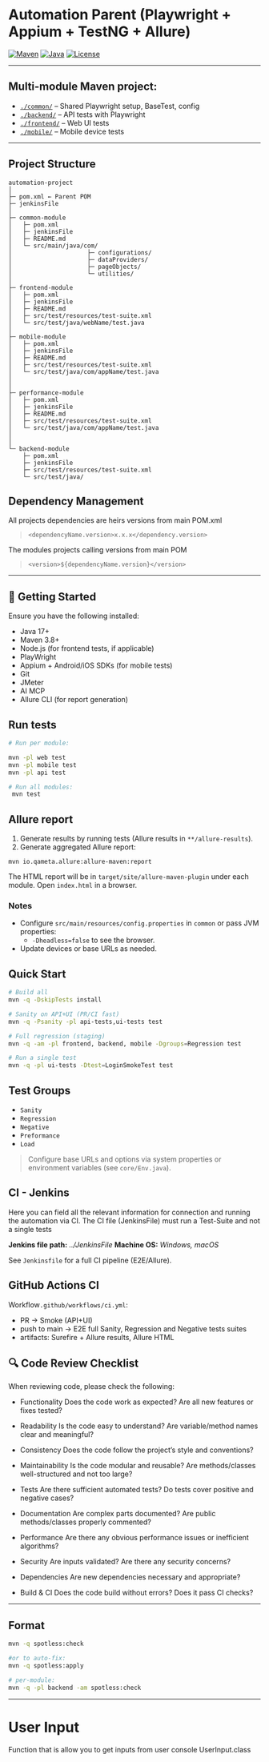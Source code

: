 # Automation Parent (Playwright + Appium + TestNG + Allure)

[![Maven](https://img.shields.io/badge/Maven-3.8+-blue)](https://maven.apache.org/)
[![Java](https://img.shields.io/badge/Java-17+-orange)](https://www.oracle.com/java/)
[![License](https://img.shields.io/badge/License-MIT-green)](LICENSE)

---

## Multi-module Maven project:

- [`./common/`](./common/) – Shared Playwright setup, BaseTest, config
- [`./backend/`](./backend/) – API tests with Playwright
- [`./frontend/`](./frontend/) – Web UI tests
- [`./mobile/`](./mobile/) – Mobile device tests

---

## Project Structure

```
automation-project
│
├─ pom.xml ← Parent POM
├─ jenkinsFile 
│ 
├─ common-module
│   ├─ pom.xml
│   ├─ jenkinsFile
│   ├─ README.md
│   └─ src/main/java/com/
│                     ├─ configurations/
│                     ├─ dataProviders/
│                     ├─ pageObjects/
│                     └─ utilities/
│
├─ frontend-module
│   ├─ pom.xml
│   ├─ jenkinsFile
│   ├─ README.md 
│   ├─ src/test/resources/test-suite.xml
│   └─ src/test/java/webName/test.java
│
├─ mobile-module
│   ├─ pom.xml
│   ├─ jenkinsFile
│   ├─ README.md
│   ├─ src/test/resources/test-suite.xml
│   └─ src/test/java/com/appName/test.java
│
│
├─ performance-module
│   ├─ pom.xml
│   ├─ jenkinsFile
│   ├─ README.md
│   ├─ src/test/resources/test-suite.xml
│   └─ src/test/java/com/appName/test.java
│
│
└─ backend-module
    ├─ pom.xml
    ├─ jenkinsFile
    ├─ src/test/resources/test-suite.xml
    └─ src/test/java/
```
## Dependency Management
All projects dependencies are heirs versions from main POM.xml
> ```<dependencyName.version>x.x.x</dependency.version>```

The modules projects calling versions from main POM
> ```<version>${dependencyName.version}</version>```




---

## 🚀 Getting Started

Ensure you have the following installed:

- Java 17+
- Maven 3.8+
- Node.js (for frontend tests, if applicable)
- PlayWright
- Appium + Android/iOS SDKs (for mobile tests)
- Git
- JMeter
- AI MCP
- Allure CLI (for report generation)

## Run tests

```bash
# Run per module:

mvn -pl web test
mvn -pl mobile test
mvn -pl api test

# Run all modules:
 mvn test

```

## Allure report

1) Generate results by running tests (Allure results in `**/allure-results`).
2) Generate aggregated Allure report:

```
mvn io.qameta.allure:allure-maven:report
```

The HTML report will be in `target/site/allure-maven-plugin` under each module. Open `index.html` in a browser.

### Notes

- Configure `src/main/resources/config.properties` in `common` or pass JVM properties:
    - `-Dheadless=false` to see the browser.
- Update devices or base URLs as needed.

## Quick Start

```bash
# Build all
mvn -q -DskipTests install

# Sanity on API+UI (PR/CI fast)
mvn -q -Psanity -pl api-tests,ui-tests test

# Full regression (staging)
mvn -q -am -pl frontend, backend, mobile -Dgroups=Regression test

# Run a single test
mvn -q -pl ui-tests -Dtest=LoginSmokeTest test


```
## Test Groups

- `Sanity`
- `Regression`
- `Negative`
- `Preformance`
- `Load`

> Configure base URLs and options via system properties or environment variables (see `core/Env.java`).

## CI - Jenkins 
Here you can field all the relevant information for connection and running the automation via CI.
The CI file (JenkinsFile) must run a Test-Suite and not a single tests

**Jenkins file path:** *../JenkinsFile*
**Machine OS:** *Windows, macOS*

See `Jenkinsfile` for a full CI pipeline (E2E/Allure).

## GitHub Actions CI

Workflow`.github/workflows/ci.yml`:

- PR → Smoke (API+UI)
- push to main → E2E full Sanity, Regression and Negative tests suites
- artifacts: Surefire + Allure results, Allure HTML

## 🔍 Code Review Checklist
When reviewing code, please check the following:

- Functionality
Does the code work as expected? Are all new features or fixes tested?

- Readability
Is the code easy to understand? Are variable/method names clear and meaningful?

- Consistency
Does the code follow the project’s style and conventions?

- Maintainability
Is the code modular and reusable? Are methods/classes well-structured and not too large?

- Tests
Are there sufficient automated tests? Do tests cover positive and negative cases?

- Documentation
Are complex parts documented? Are public methods/classes properly commented?

- Performance
Are there any obvious performance issues or inefficient algorithms?

- Security
Are inputs validated? Are there any security concerns?

- Dependencies
Are new dependencies necessary and appropriate?

- Build & CI
Does the code build without errors? Does it pass CI checks?

---
## Format

```bash
mvn -q spotless:check

#or to auto-fix:
mvn -q spotless:apply

# per-module:
mvn -q -pl backend -am spotless:check
```

---
# User Input 
Function that is allow you to get inputs from user console 
UserInput.class
